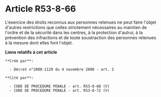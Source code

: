 # Article R53-8-66

L'exercice des droits reconnus aux personnes retenues ne peut faire l'objet d'autres restrictions que celles strictement
nécessaires au maintien de l'ordre et de la sécurité dans les centres, à la protection d'autrui, à la prévention des
infractions et de toute soustraction des personnes retenues à la mesure dont elles font l'objet.

**Liens relatifs à cet article**

	**Créé par**:

	  - Décret n°2008-1129 du 4 novembre 2008 - art. 2

	**Cité par**:

	  - CODE DE PROCEDURE PENALE - art. R53-8-68 (V)
	  - CODE DE PROCEDURE PENALE - art. R53-8-72 (V)
